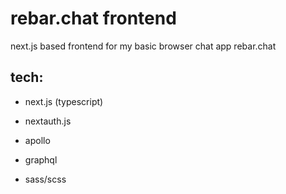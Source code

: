 # rebar.chat frontend

next.js based frontend for my basic browser chat app rebar.chat

## tech:
- next.js (typescript)

- nextauth.js

- apollo

- graphql

- sass/scss